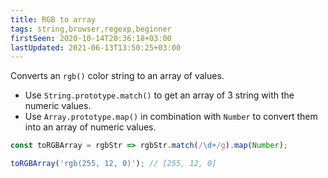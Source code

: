 ```yaml
---
title: RGB to array
tags: string,browser,regexp,beginner
firstSeen: 2020-10-14T20:36:18+03:00
lastUpdated: 2021-06-13T13:50:25+03:00
---
```


Converts an `rgb()` color string to an array of values.

- Use `String.prototype.match()` to get an array of 3 string with the numeric values.
- Use `Array.prototype.map()` in combination with `Number` to convert them into an array of numeric values.

```js
const toRGBArray = rgbStr => rgbStr.match(/\d+/g).map(Number);
```

```js
toRGBArray('rgb(255, 12, 0)'); // [255, 12, 0]
```
